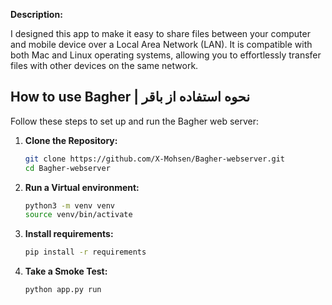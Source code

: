 **Description:**

I designed this app to make it easy to share files between your computer and mobile device over a Local Area Network (LAN). It is compatible with both Mac and Linux operating systems, allowing you to effortlessly transfer files with other devices on the same network.


## How to use Bagher | نحوه استفاده از باقر

Follow these steps to set up and run the Bagher web server:

1. **Clone the Repository:**
   ```bash
   git clone https://github.com/X-Mohsen/Bagher-webserver.git
   cd Bagher-webserver
   ```

2. **Run a Virtual environment:**
   ```bash
   python3 -m venv venv
   source venv/bin/activate
   ```

3. **Install requirements:**
   ```bash
   pip install -r requirements
   ```

4. **Take a Smoke Test:**
   ```bash
   python app.py run
   ```